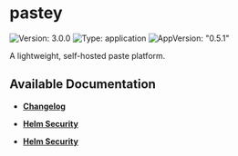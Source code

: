 # pastey

![Version: 3.0.0](https://img.shields.io/badge/Version-3.0.0-informational?style=flat-square) ![Type: application](https://img.shields.io/badge/Type-application-informational?style=flat-square) ![AppVersion: "0.5.1"](https://img.shields.io/badge/AppVersion-"0.5.1"-informational?style=flat-square)

A lightweight, self-hosted paste platform.

## Available Documentation

- [**Changelog**](CHANGELOG)

- [**Helm Security**](container-security)

- [**Helm Security**](helm-security)

